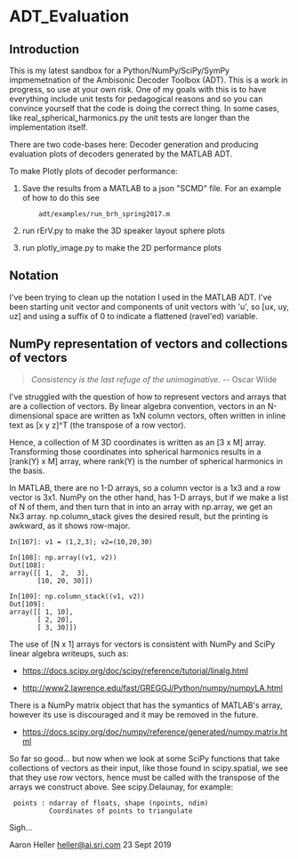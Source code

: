 # ADT_Evaluation

## Introduction
This is my latest sandbox for a Python/NumPy/SciPy/SymPy
impmemetnation of the Ambisonic Decoder Toolbox (ADT). This is a work
in progress, so use at your own risk. One of my goals with this is to
have everything include unit tests for pedagogical reasons and so you
can convince yourself that the code is doing the correct thing.  In
some cases, like real_spherical_harmonics.py the unit tests are longer
than the implementation itself.

There are two code-bases here: Decoder generation and producing
evaluation plots of decoders generated by the MATLAB ADT.

To make Plotly plots of decoder performance:

1. Save the results from a MATLAB to a json "SCMD" file. For an example
  of how to do this see

           adt/examples/run_brh_spring2017.m

2. run rErV.py to make the 3D speaker layout sphere plots
3. run plotly_image.py to make the 2D performance plots

## Notation

I've been trying to clean up the notation I used in the MATLAB
ADT. I've been starting unit vector and components of unit vectors
with 'u', so [ux, uy, uz] and using a suffix of 0 to indicate a
flattened (ravel'ed) variable.

## NumPy representation of vectors and collections of vectors

> *Consistency is the last refuge of the unimaginative.* -- Oscar Wilde


I've struggled with the question of how to represent vectors and
arrays that are a collection of vectors. By linear algebra
convention, vectors in an N-dimensional space are written as 1xN
column vectors, often written in inline text as [x y z]^T (the
transpose of a row vector).

Hence, a collection of M 3D coordinates is written as an [3 x M]
array. Transforming those coordinates into spherical harmonics results
in a [rank(Y) x M] array, where rank(Y) is the number of spherical
harmonics in the basis.

In MATLAB, there are no 1-D arrays, so a column vector is a 1x3 and a
row vector is 3x1. NumPy on the other hand, has 1-D arrays, but if we
make a list of N of them, and then turn that in into an array with
np.array, we get an Nx3 array. np.column_stack gives the desired
result, but the printing is awkward, as it shows row-major. 

    In[107]: v1 = (1,2,3); v2=(10,20,30)

	In[108]: np.array((v1, v2))
	Out[108]: 
	array([[ 1,  2,  3],
           [10, 20, 30]])

	In[109]: np.column_stack((v1, v2))
	Out[109]: 
	array([[ 1, 10],
           [ 2, 20],
           [ 3, 30]])

The use of [N x 1] arrays for vectors is consistent with NumPy and
SciPy linear algebra writeups, such as:

* <https://docs.scipy.org/doc/scipy/reference/tutorial/linalg.html>

* <http://www2.lawrence.edu/fast/GREGGJ/Python/numpy/numpyLA.html>

There is a NumPy matrix object that has the symantics of MATLAB's
array, however its use is discouraged and it may be removed in the
future. 

* <https://docs.scipy.org/doc/numpy/reference/generated/numpy.matrix.html>


So far so good... but now when we look at some SciPy functions that
take collections of vectors as their input, like those found in
scipy.spatial, we see that they use row vectors, hence must be called
with the transpose of the arrays we construct above. See
scipy.Delaunay, for example:

     points : ndarray of floats, shape (npoints, ndim)
              Coordinates of points to triangulate

Sigh...

Aaron Heller <heller@ai.sri.com>
23 Sept 2019

